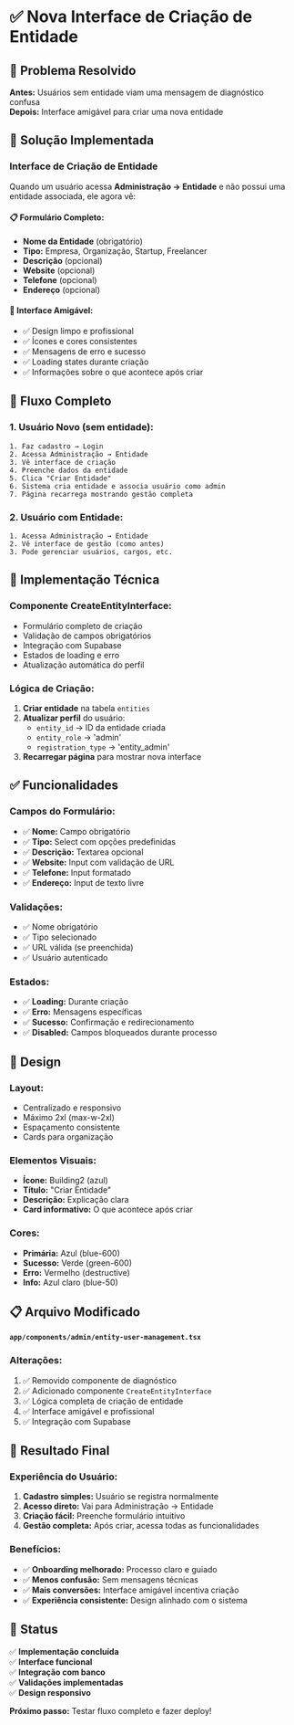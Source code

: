 # ✅ Nova Interface de Criação de Entidade

## 🎯 Problema Resolvido

**Antes:** Usuários sem entidade viam uma mensagem de diagnóstico confusa  
**Depois:** Interface amigável para criar uma nova entidade

## 🔧 Solução Implementada

### **Interface de Criação de Entidade**

Quando um usuário acessa **Administração → Entidade** e não possui uma entidade associada, ele agora vê:

#### 📋 **Formulário Completo:**
- **Nome da Entidade** (obrigatório)
- **Tipo:** Empresa, Organização, Startup, Freelancer
- **Descrição** (opcional)
- **Website** (opcional)
- **Telefone** (opcional)
- **Endereço** (opcional)

#### 🎨 **Interface Amigável:**
- ✅ Design limpo e profissional
- ✅ Ícones e cores consistentes
- ✅ Mensagens de erro e sucesso
- ✅ Loading states durante criação
- ✅ Informações sobre o que acontece após criar

## 🚀 Fluxo Completo

### **1. Usuário Novo (sem entidade):**
```
1. Faz cadastro → Login
2. Acessa Administração → Entidade
3. Vê interface de criação
4. Preenche dados da entidade
5. Clica "Criar Entidade"
6. Sistema cria entidade e associa usuário como admin
7. Página recarrega mostrando gestão completa
```

### **2. Usuário com Entidade:**
```
1. Acessa Administração → Entidade
2. Vê interface de gestão (como antes)
3. Pode gerenciar usuários, cargos, etc.
```

## 🔧 Implementação Técnica

### **Componente CreateEntityInterface:**
- Formulário completo de criação
- Validação de campos obrigatórios
- Integração com Supabase
- Estados de loading e erro
- Atualização automática do perfil

### **Lógica de Criação:**
1. **Criar entidade** na tabela `entities`
2. **Atualizar perfil** do usuário:
   - `entity_id` → ID da entidade criada
   - `entity_role` → 'admin'
   - `registration_type` → 'entity_admin'
3. **Recarregar página** para mostrar nova interface

## ✅ Funcionalidades

### **Campos do Formulário:**
- ✅ **Nome:** Campo obrigatório
- ✅ **Tipo:** Select com opções predefinidas
- ✅ **Descrição:** Textarea opcional
- ✅ **Website:** Input com validação de URL
- ✅ **Telefone:** Input formatado
- ✅ **Endereço:** Input de texto livre

### **Validações:**
- ✅ Nome obrigatório
- ✅ Tipo selecionado
- ✅ URL válida (se preenchida)
- ✅ Usuário autenticado

### **Estados:**
- ✅ **Loading:** Durante criação
- ✅ **Erro:** Mensagens específicas
- ✅ **Sucesso:** Confirmação e redirecionamento
- ✅ **Disabled:** Campos bloqueados durante processo

## 🎨 Design

### **Layout:**
- Centralizado e responsivo
- Máximo 2xl (max-w-2xl)
- Espaçamento consistente
- Cards para organização

### **Elementos Visuais:**
- **Ícone:** Building2 (azul)
- **Título:** "Criar Entidade"
- **Descrição:** Explicação clara
- **Card informativo:** O que acontece após criar

### **Cores:**
- **Primária:** Azul (blue-600)
- **Sucesso:** Verde (green-600)
- **Erro:** Vermelho (destructive)
- **Info:** Azul claro (blue-50)

## 📋 Arquivo Modificado

**`app/components/admin/entity-user-management.tsx`**

### **Alterações:**
1. ✅ Removido componente de diagnóstico
2. ✅ Adicionado componente `CreateEntityInterface`
3. ✅ Lógica completa de criação de entidade
4. ✅ Interface amigável e profissional
5. ✅ Integração com Supabase

## 🎯 Resultado Final

### **Experiência do Usuário:**
1. **Cadastro simples:** Usuário se registra normalmente
2. **Acesso direto:** Vai para Administração → Entidade
3. **Criação fácil:** Preenche formulário intuitivo
4. **Gestão completa:** Após criar, acessa todas as funcionalidades

### **Benefícios:**
- ✅ **Onboarding melhorado:** Processo claro e guiado
- ✅ **Menos confusão:** Sem mensagens técnicas
- ✅ **Mais conversões:** Interface amigável incentiva criação
- ✅ **Experiência consistente:** Design alinhado com o sistema

## 🚀 Status

✅ **Implementação concluída**  
✅ **Interface funcional**  
✅ **Integração com banco**  
✅ **Validações implementadas**  
✅ **Design responsivo**  

**Próximo passo:** Testar fluxo completo e fazer deploy!